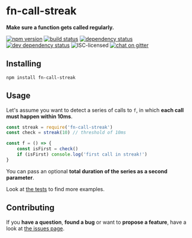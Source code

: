 # fn-call-streak

**Make sure a function gets called regularly.**

[![npm version](https://img.shields.io/npm/v/fn-call-streak.svg)](https://www.npmjs.com/package/fn-call-streak)
[![build status](https://img.shields.io/travis/derhuerst/fn-call-streak.svg)](https://travis-ci.org/derhuerst/fn-call-streak)
[![dependency status](https://img.shields.io/david/derhuerst/fn-call-streak.svg)](https://david-dm.org/derhuerst/fn-call-streak)
[![dev dependency status](https://img.shields.io/david/dev/derhuerst/fn-call-streak.svg)](https://david-dm.org/derhuerst/fn-call-streak#info=devDependencies)
![ISC-licensed](https://img.shields.io/github/license/derhuerst/fn-call-streak.svg)
[![chat on gitter](https://badges.gitter.im/derhuerst.svg)](https://gitter.im/derhuerst)


## Installing

```shell
npm install fn-call-streak
```


## Usage

Let's assume you want to detect a series of calls to `f`, in which **each call must happen within 10ms**.

```js
const streak = require('fn-call-streak')
const check = streak(10) // threshold of 10ms

const f = () => {
	const isFirst = check()
	if (isFirst) console.log('first call in streak!')
}
```

You can pass an optional **total duration of the series as a second parameter**.

Look at [the tests](test.js) to find more examples.


## Contributing

If you **have a question**, **found a bug** or want to **propose a feature**, have a look at [the issues page](https://github.com/derhuerst/location/issues).
